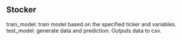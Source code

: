 ## Stocker

train_model: train model based on the specified ticker and variables. 
test_model: generate data and prediction. Outputs data to csv.
